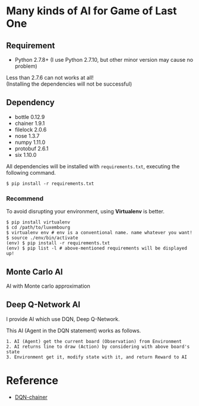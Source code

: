 # Many kinds of AI for Game of Last One

## Requirement

- Python 2.7.8+ (I use Python 2.7.10, but other minor version may cause no problem)

Less than 2.7.6 can not works at all!  
(Installing the dependencies will not be successful)

## Dependency

- bottle 0.12.9
- chainer 1.9.1
- filelock 2.0.6
- nose 1.3.7
- numpy 1.11.0
- protobuf 2.6.1
- six 1.10.0

All dependencies will be installed with `requirements.txt`, executing the following command.

```shell
$ pip install -r requirements.txt
```

### Recommend

To avoid disrupting your environment, using **Virtualenv** is better.

```shell
$ pip install virtualenv
$ cd /path/to/luxembourg
$ virtualenv env # env is a conventional name. name whatever you want!
$ source ./env/bin/activate
(env) $ pip install -r requirements.txt
(env) $ pip list -l # above-mentioned requirements will be displayed up!
```

## Monte Carlo AI

AI with Monte carlo approximation

## Deep Q-Network AI

I provide AI which use DQN, Deep Q-Network.

This AI (Agent in the DQN statement) works as follows.

    1. AI (Agent) get the current board (Observation) from Environment
    2. AI returns line to draw (Action) by considering with above board's state
    3. Environment get it, modify state with it, and return Reward to AI

# Reference

- [DQN-chainer](https://github.com/ugo-nama-kun/DQN-chainer)